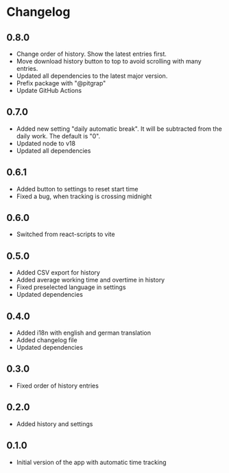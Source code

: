 # Changelog

## 0.8.0

- Change order of history. Show the latest entries first.
- Move download history button to top to avoid scrolling with many entries.
- Updated all dependencies to the latest major version.
- Prefix package with "@pitgrap"
- Update GitHub Actions

## 0.7.0

- Added new setting "daily automatic break". It will be subtracted from the daily work. The default is "0".
- Updated node to v18
- Updated all dependencies

## 0.6.1

- Added button to settings to reset start time
- Fixed a bug, when tracking is crossing midnight

## 0.6.0

- Switched from react-scripts to vite

## 0.5.0

- Added CSV export for history
- Added average working time and overtime in history
- Fixed preselected language in settings
- Updated dependencies

## 0.4.0

- Added i18n with english and german translation
- Added changelog file
- Updated dependencies

## 0.3.0

- Fixed order of history entries

## 0.2.0

- Added history and settings

## 0.1.0

- Initial version of the app with automatic time tracking
